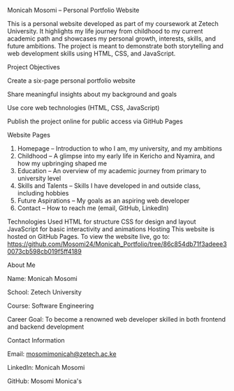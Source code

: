Monicah Mosomi – Personal Portfolio Website

This is a personal website developed as part of my coursework at Zetech University. It highlights my life journey from childhood to my current academic path and showcases my personal growth, interests, skills, and future ambitions. The project is meant to demonstrate both storytelling and web development skills using HTML, CSS, and JavaScript.

Project Objectives

Create a six-page personal portfolio website

Share meaningful insights about my background and goals

Use core web technologies (HTML, CSS, JavaScript)

Publish the project online for public access via GitHub Pages


Website Pages

1. Homepage – Introduction to who I am, my university, and my ambitions
2. Childhood – A glimpse into my early life in Kericho and Nyamira, and how my upbringing shaped me
3. Education – An overview of my academic journey from primary to university level
4. Skills and Talents – Skills I have developed in and outside class, including hobbies
5. Future Aspirations – My goals as an aspiring web developer
6. Contact – How to reach me (email, GitHub, LinkedIn)


Technologies Used
HTML for structure
CSS for design and layout
JavaScript for basic interactivity and animations
Hosting
This website is hosted on GitHub Pages.
To view the website live, go to:
https://github.com/Mosomi24/Monicah_Portfolio/tree/86c854db71f3adeee30073cb598cb019f5ff4189

About Me

Name: Monicah Mosomi

School: Zetech University

Course: Software Engineering

Career Goal: To become a renowned web developer skilled in both frontend and backend development


Contact Information

Email: mosomimonicah@zetech.ac.ke

LinkedIn: Monicah Mosomi

GitHub: Mosomi Monica's
